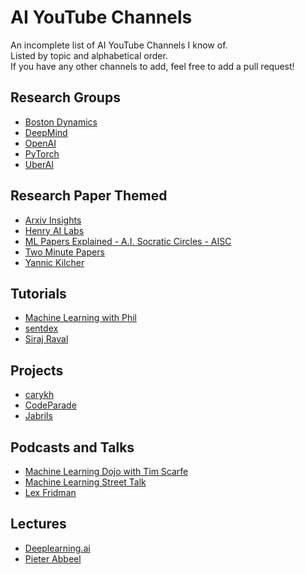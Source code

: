 # AI YouTube Channels
An incomplete list of AI YouTube Channels I know of.  
Listed by topic and alphabetical order.  
If you have any other channels to add, feel free to add a pull request!

## Research Groups

- [Boston Dynamics](https://www.youtube.com/channel/UC7vVhkEfw4nOGp8TyDk7RcQ)
- [DeepMind](https://www.youtube.com/channel/UCP7jMXSY2xbc3KCAE0MHQ-A)
- [OpenAI](https://www.youtube.com/channel/UCXZCJLdBC09xxGZ6gcdrc6A)
- [PyTorch](https://www.youtube.com/channel/UCWXI5YeOsh03QvJ59PMaXFw)
- [UberAI](https://www.youtube.com/channel/UCOb_oiEfSedawuvRA0oaVoQ)

## Research Paper Themed

- [Arxiv Insights](https://www.youtube.com/channel/UCNIkB2IeJ-6AmZv7bQ1oBYg)
- [Henry AI Labs](https://www.youtube.com/channel/UCHB9VepY6kYvZjj0Bgxnpbw)
- [ML Papers Explained - A.I. Socratic Circles - AISC](https://www.youtube.com/channel/UCfk3pS8cCPxOgoleriIufyg)
- [Two Minute Papers](https://www.youtube.com/channel/UCbfYPyITQ-7l4upoX8nvctg)
- [Yannic Kilcher](https://www.youtube.com/channel/UCZHmQk67mSJgfCCTn7xBfew)

## Tutorials

- [Machine Learning with Phil](https://www.youtube.com/channel/UC58v9cLitc8VaCjrcKyAbrw)
- [sentdex](https://www.youtube.com/channel/UCfzlCWGWYyIQ0aLC5w48gBQ)
- [Siraj Raval](https://www.youtube.com/channel/UCWN3xxRkmTPmbKwht9FuE5A)

## Projects

- [carykh](https://www.youtube.com/channel/UC9z7EZAbkphEMg0SP7rw44A)
- [CodeParade](https://www.youtube.com/channel/UCrv269YwJzuZL3dH5PCgxUw/videos)
- [Jabrils](https://www.youtube.com/channel/UCQALLeQPoZdZC4JNUboVEUg)

## Podcasts and Talks

- [Machine Learning Dojo with Tim Scarfe](https://www.youtube.com/channel/UCXvHuBMbgJw67i5vrMBBobA/videos)
- [Machine Learning Street Talk](https://www.youtube.com/channel/UCMLtBahI5DMrt0NPvDSoIRQ)
- [Lex Fridman](https://www.youtube.com/channel/UCSHZKyawb77ixDdsGog4iWA)

## Lectures

- [Deeplearning.ai](https://www.youtube.com/channel/UCcIXc5mJsHVYTZR1maL5l9w)
- [Pieter Abbeel](https://www.youtube.com/channel/UC88M-XNc4BlzJVJvOyiHZDQ)

